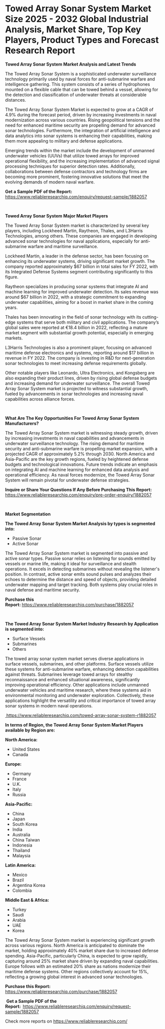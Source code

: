 <p><h1>Towed Array Sonar System Market Size 2025 - 2032 Global Industrial Analysis, Market Share, Top Key Players, Product Types and Forecast Research Report</h1></p><p><strong>Towed Array Sonar System Market Analysis and Latest Trends</strong></p>
<p><p>The Towed Array Sonar System is a sophisticated underwater surveillance technology primarily used by naval forces for anti-submarine warfare and intelligence gathering. This system consists of a series of hydrophones mounted on a flexible cable that can be towed behind a vessel, allowing for the detection and classification of underwater threats at considerable distances. </p><p>The Towed Array Sonar System Market is expected to grow at a CAGR of 4.9% during the forecast period, driven by increasing investments in naval modernization across various countries. Rising geopolitical tensions and the need for enhanced maritime security are propelling demand for advanced sonar technologies. Furthermore, the integration of artificial intelligence and data analytics into sonar systems is enhancing their capabilities, making them more appealing to military and defense applications.</p><p>Emerging trends within the market include the development of unmanned underwater vehicles (UUVs) that utilize towed arrays for improved operational flexibility, and the increasing implementation of advanced signal processing techniques for superior detection rates. Additionally, collaborations between defense contractors and technology firms are becoming more prominent, fostering innovative solutions that meet the evolving demands of modern naval warfare.</p></p>
<p><strong>Get a Sample PDF of the Report:&nbsp;</strong> <a href="https://www.reliableresearchiq.com/enquiry/request-sample/1882057?utm_campaign=2042&utm_medium=2&utm_source=Github&utm_content=ia&utm_term=11032025&utm_id=towed-array-sonar-system">https://www.reliableresearchiq.com/enquiry/request-sample/1882057</a></p>
<p>&nbsp;</p>
<p><strong>Towed Array Sonar System Major Market Players</strong></p>
<p><p>The Towed Array Sonar System market is characterized by several key players, including Lockheed Martin, Raytheon, Thales, and L3Harris Technologies, among others. These companies are engaged in developing advanced sonar technologies for naval applications, especially for anti-submarine warfare and maritime surveillance.</p><p>Lockheed Martin, a leader in the defense sector, has been focusing on enhancing its underwater systems, driving significant market growth. The company reported approximately $67 billion in total sales for FY 2022, with its Integrated Defense Systems segment contributing significantly to this figure.</p><p>Raytheon specializes in producing sonar systems that integrate AI and machine learning for improved underwater detection. Its sales revenue was around $67 billion in 2022, with a strategic commitment to expanding underwater capabilities, aiming for a boost in market share in the coming years.</p><p>Thales has been innovating in the field of sonar technology with its cutting-edge systems that serve both military and civil applications. The company’s global sales were reported at €18.4 billion in 2022, reflecting a mature market segment with substantial growth potential, especially in emerging markets.</p><p>L3Harris Technologies is also a prominent player, focusing on advanced maritime defense electronics and systems, reporting around $17 billion in revenue in FY 2022. The company is investing in R&D for next-generation sonar technologies to meet increasing defense requirements globally.</p><p>Other notable players like Leonardo, Ultra Electronics, and Kongsberg are also expanding their product lines, driven by rising global defense budgets and increasing demand for underwater surveillance. The overall Towed Array Sonar System market is projected to witness substantial growth, fueled by advancements in sonar technologies and increasing naval capabilities across alliance forces.</p></p>
<p>&nbsp;</p>
<p><strong>What Are The Key Opportunities For Towed Array Sonar System Manufacturers?</strong></p>
<p><p>The Towed Array Sonar System market is witnessing steady growth, driven by increasing investments in naval capabilities and advancements in underwater surveillance technology. The rising demand for maritime security and anti-submarine warfare is propelling market expansion, with a projected CAGR of approximately 5.2% through 2030. North America and Asia-Pacific are the key growth regions, fueled by heightened defense budgets and technological innovations. Future trends indicate an emphasis on integrating AI and machine learning for enhanced data analysis and operational efficiency. As naval forces modernize, the Towed Array Sonar System will remain pivotal for underwater defense strategies.</p></p>
<p><strong>Inquire or Share Your Questions If Any Before Purchasing This Report:</strong> <a href="https://www.reliableresearchiq.com/enquiry/pre-order-enquiry/1882057?utm_campaign=2042&utm_medium=2&utm_source=Github&utm_content=ia&utm_term=11032025&utm_id=towed-array-sonar-system">https://www.reliableresearchiq.com/enquiry/pre-order-enquiry/1882057</a></p>
<p>&nbsp;</p>
<p><strong>Market Segmentation</strong></p>
<p><strong>The Towed Array Sonar System Market Analysis by types is segmented into:</strong></p>
<p><ul><li>Passive Sonar</li><li>Active Sonar</li></ul></p>
<p><p>The Towed Array Sonar System market is segmented into passive and active sonar types. Passive sonar relies on listening for sounds emitted by vessels or marine life, making it ideal for surveillance and stealth operations. It excels in detecting submarines without revealing the listener's position. In contrast, active sonar emits sound pulses and analyzes their echoes to determine the distance and speed of objects, providing detailed underwater mapping and target tracking. Both systems play crucial roles in naval defense and maritime security.</p></p>
<p><strong>Purchase this Report:&nbsp;</strong><a href="https://www.reliableresearchiq.com/purchase/1882057?utm_campaign=2042&utm_medium=2&utm_source=Github&utm_content=ia&utm_term=11032025&utm_id=towed-array-sonar-system">https://www.reliableresearchiq.com/purchase/1882057</a></p>
<p>&nbsp;</p>
<p><strong>The Towed Array Sonar System Market Industry Research by Application is segmented into:</strong></p>
<p><ul><li>Surface Vessels</li><li>Submarines</li><li>Others</li></ul></p>
<p><p>The towed array sonar system market serves diverse applications in surface vessels, submarines, and other platforms. Surface vessels utilize these systems for anti-submarine warfare, enhancing detection capabilities against threats. Submarines leverage towed arrays for stealthy reconnaissance and enhanced situational awareness, significantly improving operational efficiency. Other applications include unmanned underwater vehicles and maritime research, where these systems aid in environmental monitoring and underwater exploration. Collectively, these applications highlight the versatility and critical importance of towed array sonar systems in modern naval operations.</p></p>
<p><a href="https://www.reliableresearchiq.com/towed-array-sonar-system-r1882057?utm_campaign=2042&utm_medium=2&utm_source=Github&utm_content=ia&utm_term=11032025&utm_id=towed-array-sonar-system">&nbsp;https://www.reliableresearchiq.com/towed-array-sonar-system-r1882057</a></p>
<p><strong>In terms of Region, the Towed Array Sonar System Market Players available by Region are:</strong></p>
<p>
    <p> <strong> North America: </strong>
        <ul>
            <li>United States</li>
            <li>Canada</li>
        </ul>
        </p> 
    <p> <strong> Europe: </strong>
        <ul>
            <li>Germany</li>
            <li>France</li>
            <li>U.K.</li>
            <li>Italy</li>
            <li>Russia</li>
        </ul>
        </p> 
    <p> <strong> Asia-Pacific: </strong>
        <ul>
            <li>China</li>
            <li>Japan</li>
            <li>South Korea</li>
            <li>India</li>
            <li>Australia</li>
            <li>China Taiwan</li>
            <li>Indonesia</li>
            <li>Thailand</li>
            <li>Malaysia</li>
        </ul>
        </p> 
    <p> <strong> Latin America: </strong>
        <ul>
            <li>Mexico</li>
            <li>Brazil</li>
            <li>Argentina Korea</li>
            <li>Colombia</li>
        </ul>
        </p> 
    <p> <strong> Middle East & Africa: </strong>
        <ul>
            <li>Turkey</li>
            <li>Saudi</li>
            <li>Arabia</li>
            <li>UAE</li>
            <li>Korea</li>
        </ul>
    </p>
    </p>
<p><p>The Towed Array Sonar System market is experiencing significant growth across various regions. North America is anticipated to dominate the market, holding approximately 40% market share due to increased defense spending. Asia-Pacific, particularly China, is expected to grow rapidly, capturing around 25% market share driven by expanding naval capabilities. Europe follows with an estimated 20% share as nations modernize their maritime defense systems. Other regions collectively account for 15%, reflecting a growing global interest in advanced sonar technologies.</p></p>
<p><strong>Purchase this Report: </strong><a href="https://www.reliableresearchiq.com/purchase/1882057?utm_campaign=2042&utm_medium=2&utm_source=Github&utm_content=ia&utm_term=11032025&utm_id=towed-array-sonar-system">https://www.reliableresearchiq.com/purchase/1882057</a></p>
<p>&nbsp;<strong>Get a Sample PDF of the Report:&nbsp;&nbsp;</strong><a href="https://www.reliableresearchiq.com/enquiry/request-sample/1882057?utm_campaign=2042&utm_medium=2&utm_source=Github&utm_content=ia&utm_term=11032025&utm_id=towed-array-sonar-system">https://www.reliableresearchiq.com/enquiry/request-sample/1882057</a></p>
<p><strong></strong></p>
<p>Check more reports on <a href="https://www.reliableresearchiq.com/?utm_campaign=2042&utm_medium=2&utm_source=Github&utm_content=ia&utm_term=11032025&utm_id=towed-array-sonar-system">https://www.reliableresearchiq.com/</a></p>